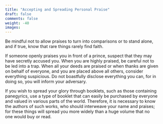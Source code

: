 ```yaml
---
title: "Accepting and Spreading Personal Praise"
draft: false
comments: false
weight: -40
images:
---
```


Be mindful not to allow praises to turn into comparisons or to stand alone, and if true, know that rare things rarely find faith.

If someone openly praises you in front of a prince, suspect that they may have secretly accused you. When you are highly praised, be careful not to be led into a trap. When all your deeds are praised or when thanks are given on behalf of everyone, and you are placed above all others, consider everything suspicious.
Do not boastfully disclose everything you can, for in doing so, you will inform your adversary.

If you wish to spread your glory through booklets, such as those containing panegyrics, use a type of booklet that can easily be purchased by everyone and valued in various parts of the world. Therefore, it is necessary to know the authors of such works, who should interweave your name and praises; for these things will spread you more widely than a huge volume that no one would buy or read.